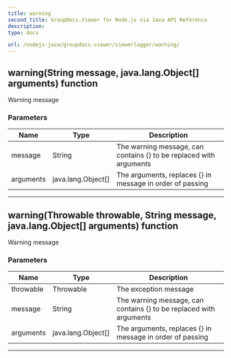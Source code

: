 ```yaml
---
title: warning
second_title: GroupDocs.Viewer for Node.js via Java API Reference
description: 
type: docs

url: /nodejs-java/groupdocs.viewer/viewerlogger/warning/
---
```


## warning(String message, java.lang.Object[] arguments)  function

 Warning message
 

### Parameters

| Name | Type | Description |
| --- | --- | --- |
| message | String | The warning message, can contains {} to be replaced with arguments |
| arguments | java.lang.Object[] | The arguments, replaces {} in message in order of passing |


---


## warning(Throwable throwable, String message, java.lang.Object[] arguments)  function

 Warning message
 

### Parameters

| Name | Type | Description |
| --- | --- | --- |
| throwable | Throwable | The exception message |
| message | String | The warning message, can contains {} to be replaced with arguments |
| arguments | java.lang.Object[] | The arguments, replaces {} in message in order of passing |


---


